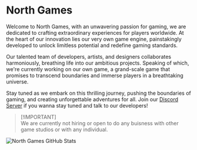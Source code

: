 # North Games

Welcome to North Games, with an unwavering passion for gaming, we are dedicated to crafting extraordinary experiences for players worldwide.
At the heart of our innovation lies our very own game engine, painstakingly developed to unlock limitless potential and redefine gaming standards.

Our talented team of developers, artists, and designers collaborates harmoniously, breathing life into our ambitious projects.
Speaking of which, we're currently working on our own game, a grand-scale game that promises to transcend boundaries and immerse players in a breathtaking universe.

Stay tuned as we embark on this thrilling journey, pushing the boundaries of gaming, and creating unforgettable adventures for all.
Join our [Discord Server](https://discord.com/invite/KVTeFRUdnb) if you wanna stay tuned and talk to our developers!

> [!IMPORTANT]\
> We are currently not hiring or open to do any buisness with other game studios or with any individual.

![North Games GitHub Stats](https://github-readme-stats.vercel.app/api?username=north-games&show_icons=true&theme=dracula)
